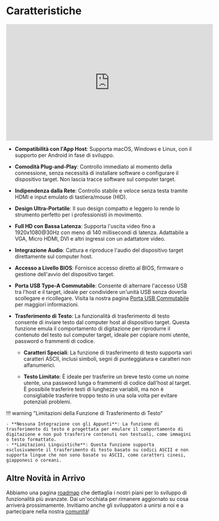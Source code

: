 # Caratteristiche

<iframe width="560" height="315" src="https://www.youtube.com/embed/r3HNUflWGOY?si=84Ek6F9ocHmmGTqW" title="YouTube video player" frameborder="0" allow="accelerometer; autoplay; clipboard-write; encrypted-media; gyroscope; picture-in-picture; web-share" referrerpolicy="strict-origin-when-cross-origin" allowfullscreen></iframe>

- **Compatibilità con l'App Host**:
  Supporta macOS, Windows e Linux, con il supporto per Android in fase di sviluppo.

- **Comodità Plug-and-Play**:
  Controllo immediato al momento della connessione, senza necessità di installare software o configurare il dispositivo target. Non lascia tracce software sul computer target.

- **Indipendenza dalla Rete**:
  Controllo stabile e veloce senza testa tramite HDMI e input emulato di tastiera/mouse (HID).

- **Design Ultra-Portatile**:
  Il suo design compatto e leggero lo rende lo strumento perfetto per i professionisti in movimento.

- **Full HD con Bassa Latenza**:
  Supporta l'uscita video fino a 1920x1080@30Hz con meno di 140 millisecondi di latenza. Adattabile a VGA, Micro HDMI, DVI e altri ingressi con un adattatore video.

- **Integrazione Audio**:
  Cattura e riproduce l'audio del dispositivo target direttamente sul computer host.

- **Accesso a Livello BIOS**:
  Fornisce accesso diretto al BIOS, firmware o gestione dell'avvio del dispositivo target.

- **Porta USB Type-A Commutabile**:
  Consente di alternare l'accesso USB tra l'host e il target, ideale per condividere un'unità USB senza doverla scollegare e ricollegare. Visita la nostra pagina [Porta USB Commutabile](/usb-switch) per maggiori informazioni.

- **Trasferimento di Testo**:
  La funzionalità di trasferimento di testo consente di inviare testo dal computer host al dispositivo target. Questa funzione emula il comportamento di digitazione per riprodurre il contenuto del testo sul computer target, ideale per copiare nomi utente, password o frammenti di codice.
  
    - **Caratteri Speciali**: La funzione di trasferimento di testo supporta vari caratteri ASCII, inclusi simboli, segni di punteggiatura e caratteri non alfanumerici.

    - **Testo Limitato**: È ideale per trasferire un breve testo come un nome utente, una password lunga o frammenti di codice dall'host al target. È possibile trasferire testi di lunghezze variabili, ma non è consigliabile trasferire troppo testo in una sola volta per evitare potenziali problemi.

!!! warning "Limitazioni della Funzione di Trasferimento di Testo"

    - **Nessuna Integrazione con gli Appunti**: La funzione di trasferimento di testo è progettata per emulare il comportamento di digitazione e non può trasferire contenuti non testuali, come immagini o testo formattato.
    - **Limitazioni Linguistiche**: Questa funzione supporta esclusivamente il trasferimento di testo basato su codici ASCII e non supporta lingue che non sono basate su ASCII, come caratteri cinesi, giapponesi o coreani.

## Altre Novità in Arrivo

Abbiamo una pagina [roadmap](/roadmap) che dettaglia i nostri piani per lo sviluppo di funzionalità più avanzate. Dai un'occhiata per rimanere aggiornato su cosa arriverà prossimamente. Invitiamo anche gli sviluppatori a unirsi a noi e a partecipare nella nostra [comunità](/community)!